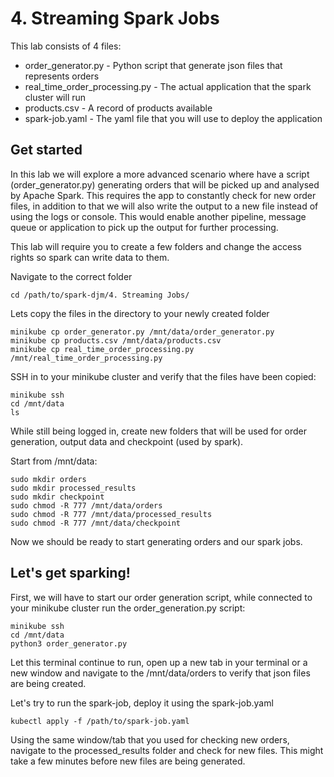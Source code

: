 # 4. Streaming Spark Jobs 

This lab consists of 4 files:
- order_generator.py - Python script that generate json files that represents orders
- real_time_order_processing.py - The actual application that the spark cluster will run
- products.csv - A record of products available
- spark-job.yaml - The yaml file that you will use to deploy the application


## Get started

In this lab we will explore a more advanced scenario where have a script (order_generator.py) generating orders that will be picked up and analysed by Apache Spark. This requires the app to constantly check for new order files, in addition to that we will also write the output to a new file instead of using the logs or console. This would enable another pipeline, message queue or application to pick up the output for further processing. 

This lab will require you to create a few folders and change the access rights so spark can write data to them.

Navigate to the correct folder
```
cd /path/to/spark-djm/4. Streaming Jobs/
```

Lets copy the files in the directory to your newly created folder
```
minikube cp order_generator.py /mnt/data/order_generator.py
minikube cp products.csv /mnt/data/products.csv
minikube cp real_time_order_processing.py /mnt/real_time_order_processing.py
```

SSH in to your minikube cluster and verify that the files have been copied:
```
minikube ssh
cd /mnt/data
ls
```

While still being logged in, create new folders that will be used for order generation, output data and checkpoint (used by spark).

Start from /mnt/data:
```
sudo mkdir orders
sudo mkdir processed_results
sudo mkdir checkpoint
sudo chmod -R 777 /mnt/data/orders
sudo chmod -R 777 /mnt/data/processed_results
sudo chmod -R 777 /mnt/data/checkpoint
```

Now we should be ready to start generating orders and our spark jobs.

## Let's get sparking!

First, we will have to start our order generation script, while connected to your minikube cluster run the order_generation.py script:
```
minikube ssh
cd /mnt/data
python3 order_generator.py
```

Let this terminal continue to run, open up a new tab in your terminal or a new window and navigate to the /mnt/data/orders to verify that json files are being created.

Let's try to run the spark-job, deploy it using the spark-job.yaml

```
kubectl apply -f /path/to/spark-job.yaml
```

Using the same window/tab that you used for checking new orders, navigate to the processed_results folder and check for new files. This might take a few minutes before new files are being generated.
